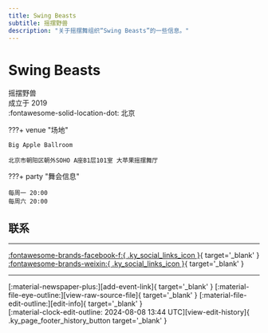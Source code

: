 ```yaml
---
title: Swing Beasts
subtitle: 摇摆野兽
description: "关于摇摆舞组织“Swing Beasts”的一些信息。"
---
```


# Swing Beasts

摇摆野兽  
成立于 2019  
:fontawesome-solid-location-dot: 北京  


???+ venue "场地"

    Big Apple Ballroom  
    北京市朝阳区朝外SOHO A座B1层101室 大苹果摇摆舞厅  

???+ party "舞会信息"

    每周一 20:00  
    每周六 20:00  

## 联系


---

 [:fontawesome-brands-facebook-f:{ .ky_social_links_icon }](https://www.facebook.com/profile.php?id=100086747770320){ target='_blank' } [:fontawesome-brands-weixin:{ .ky_social_links_icon }](https://mp.weixin.qq.com/s/cMIeJodcSBt7xEFqth9umw){ target='_blank' }

---

<div class="ky_page_footer" markdown>
<div class="ky_page_footer_trailing" markdown="span">
[:material-newspaper-plus:][add-event-link]{ target='_blank' }
[:material-file-eye-outline:][view-raw-source-file]{ target='_blank' }
[:material-file-edit-outline:][edit-info]{ target='_blank' }
</div>
<div class="ky_page_footer_leading" markdown="span">
[:material-clock-edit-outline: 2024-08-08 13:44 UTC][view-edit-history]{ .ky_page_footer_history_button target='_blank' }
</div>
</div>

[add-event-link]: https://github.com/swingdance/events/issues/new?assignees=&labels=add+event&projects=&template=02-add_entity.yml&title=%5Bcn%5D%20%3CName%3E&region=cn&province=Beijing&city=Beijing&org_id=swing-beasts "添加活动"
[view-raw-source-file]: https://github.com/swingdance/orgs/blob/main/cn/swing-beasts.json "查看原始源文件"
[edit-info]: https://github.com/swingdance/orgs/issues/new?assignees=&labels=update+org&projects=&template=03-update_entity.yml&title=%5Bcn%5D%20Swing%20Beasts&region=cn&id=swing-beasts&name=Swing%20Beasts "编辑信息"

[view-edit-history]: https://github.com/swingdance/orgs/commits/main/cn/swing-beasts.json "查看编辑历史"
